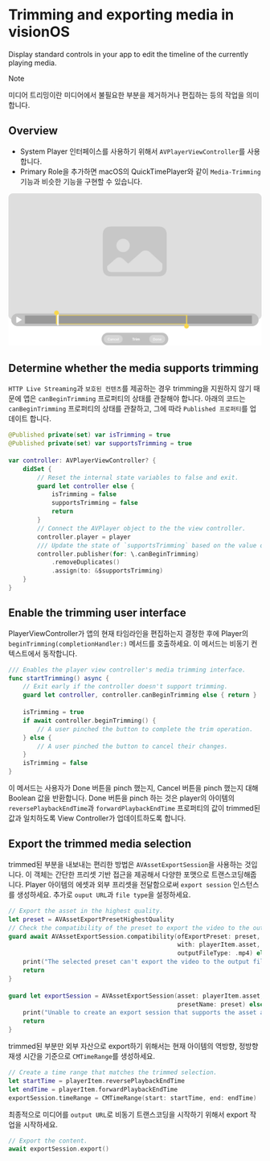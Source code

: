 # Trimming and exporting media in visionOS
Display standard controls in your app to edit the timeline of the currently playing media.

> [!Note]  
> 미디어 트리밍이란 미디어에서 불필요한 부분을 제거하거나 편집하는 등의 작업을 의미합니다.

## Overview

- System Player 인터페이스를 사용하기 위해서 `AVPlayerViewController`를 사용합니다.
- Primary Role을 추가하면 macOS의 QuickTimePlayer와 같이 `Media-Trimming` 기능과 비슷한 기능을 구현할 수 있습니다.

<img src = "./Files/007-trimming.png" />

## Determine whether the media supports trimming

`HTTP Live Streaming`과 `보호된 컨텐츠`를 제공하는 경우 trimming을 지원하지 않기 때문에 앱은 `canBeginTrimming` 프로퍼티의 상태를 관찰해야 합니다. 아래의 코드는 `canBeginTrimming` 프로퍼티의 상태를 관찰하고, 그에 따라 `Published 프로퍼티`를 업데이트 합니다.

```swift
@Published private(set) var isTrimming = true
@Published private(set) var supportsTrimming = true

var controller: AVPlayerViewController? {
    didSet {
        // Reset the internal state variables to false and exit.
        guard let controller else {
            isTrimming = false
            supportsTrimming = false
            return
        }
        // Connect the AVPlayer object to the the view controller.
        controller.player = player
        /// Update the state of `supportsTrimming` based on the value of `canBeginTrimming`.
        controller.publisher(for: \.canBeginTrimming)
            .removeDuplicates()
            .assign(to: &$supportsTrimming)
    }
}
```

## Enable the trimming user interface

PlayerViewController가 앱의 현재 타임라인을 편집하는지 결정한 후에 Player의 `beginTrimming(completionHandler:)` 메서드를 호출하세요. 이 메서드는 비동기 컨텍스트에서 동작합니다.

```swift
/// Enables the player view controller's media trimming interface.
func startTrimming() async {
    // Exit early if the controller doesn't support trimming.
    guard let controller, controller.canBeginTrimming else { return }
    
    isTrimming = true
    if await controller.beginTrimming() {
        // A user pinched the button to complete the trim operation.
    } else {
        // A user pinched the button to cancel their changes.
    }
    isTrimming = false
}
```

이 메서드는 사용자가 Done 버튼을 pinch 했는지, Cancel 버튼을 pinch 했는지 대해 Boolean 값을 반환합니다. Done 버튼을 pinch 하는 것은 player의 아이템의 `reversePlaybackEndTime`과 `forwardPlaybackEndTime` 프로퍼티의 값이 trimmed된 값과 일치하도록 View Controller가 업데이트하도록 합니다.

## Export the trimmed media selection
trimmed된 부분을 내보내는 편리한 방법은 `AVAssetExportSession`을 사용하는 것입니다. 이 객체는 간단한 프리셋 기반 접근을 제공해서 다양한 포맷으로 트랜스코딩해줍니다. Player 아이템의 에셋과 외부 프리셋을 전달함으로써 `export session` 인스턴스를 생성하세요. 추가로 `ouput URL`과 `file type`을 설정하세요.

```swift
// Export the asset in the highest quality.
let preset = AVAssetExportPresetHighestQuality
// Check the compatibility of the preset to export the video to the output file type.
guard await AVAssetExportSession.compatibility(ofExportPreset: preset,
                                               with: playerItem.asset,
                                               outputFileType: .mp4) else {
    print("The selected preset can't export the video to the output file type.")
    return
}

guard let exportSession = AVAssetExportSession(asset: playerItem.asset,
                                               presetName: preset) else {
    print("Unable to create an export session that supports the asset and preset.")
    return
}
```

trimmed된 부분만 외부 자산으로 export하기 위해서는 현재 아이템의 역방향, 정방향 재생 시간을 기준으로 `CMTimeRange`를 생성하세요.

```swift
// Create a time range that matches the trimmed selection.
let startTime = playerItem.reversePlaybackEndTime
let endTime = playerItem.forwardPlaybackEndTime
exportSession.timeRange = CMTimeRange(start: startTime, end: endTime)
```

최종적으로 미디어를 `output URL`로 비동기 트랜스코딩을 시작하기 위해서 export 작업을 시작하세요.

```swift
// Export the content.
await exportSession.export()
```